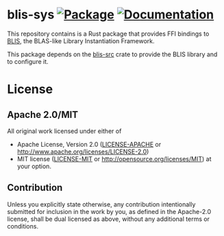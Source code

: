 # blis-sys [![Package][package-img]][package-url] [![Documentation][documentation-img]][documentation-url]

This repository contains is a Rust package that provides FFI bindings to [BLIS], the BLAS-like Library Instantiation Framework.

This package depends on the [blis-src] crate to provide the BLIS library and to configure it.

# License

## Apache 2.0/MIT

All original work licensed under either of
 * Apache License, Version 2.0 ([LICENSE-APACHE](LICENSE-APACHE) or http://www.apache.org/licenses/LICENSE-2.0)
 * MIT license ([LICENSE-MIT](LICENSE-MIT) or http://opensource.org/licenses/MIT)
     at your option.

## Contribution

Unless you explicitly state otherwise, any contribution intentionally submitted
for inclusion in the work by you, as defined in the Apache-2.0 license, shall
be dual licensed as above, without any additional terms or conditions.

[blis]: https://github.com/flame/blis
[blis-src]: https://crates.io/crates/blis-src

[package-img]: https://img.shields.io/crates/v/blis-sys.svg
[package-url]: https://crates.io/crates/blis-sys
[documentation-img]: https://docs.rs/blis-sys/badge.svg
[documentation-url]: https://docs.rs/blis-sys

